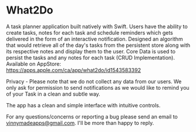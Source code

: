 # What2Do
A task planner application built natively with Swift. 
Users have the ability to create tasks, notes for each task and schedule reminders which gets delivered in the form of an interactive notification.
Designed an algorithm that would retrieve all of the day's tasks from the persistent store along with its respective notes and display them to the user.
Core Data is used to persist the tasks and any notes for each task (CRUD Implementation).
Available on AppStore: https://apps.apple.com/ca/app/what2do/id1543583392 

Privacy - Please note that we do not collect any data from our users. We only ask for permission to send notifications as we would like to remind you of your Task in a clean and subtle way.

The app has a clean and simple interface with intuitive controls. 

For any questions/concerns or reporting a bug please send an email to vinnymadeapps@gmail.com. I'll be more than happy to reply. 
